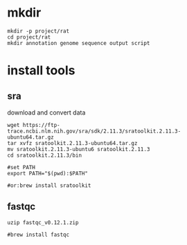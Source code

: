 # mkdir
```mkdir biosoft
mkdir -p project/rat
cd project/rat
mkdir annotation genome sequence output script
```
# install tools
## sra
download and convert data
```cd ~/biosoft
wget https://ftp-trace.ncbi.nlm.nih.gov/sra/sdk/2.11.3/sratoolkit.2.11.3-ubuntu64.tar.gz
tar xvfz sratoolkit.2.11.3-ubuntu64.tar.gz
mv sratoolkit.2.11.3-ubuntu6 sratoolkit.2.11.3
cd sratoolkit.2.11.3/bin

#set PATH
export PATH="$(pwd):$PATH"

#or:brew install sratoolkit
```
## fastqc
```wget https://www.bioinformatics.babraham.ac.uk/projects/fastqc/fastqc_v0.12.1.zip
uzip fastqc_v0.12.1.zip

#brew install fastqc
```
